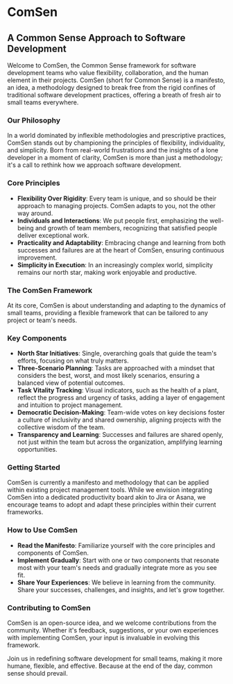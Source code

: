 # ComSen
## A Common Sense Approach to Software Development

Welcome to ComSen, the Common Sense framework for software development teams who value flexibility, collaboration, and the human element in their projects. ComSen (short for Common Sense) is a manifesto, an idea, a methodology designed to break free from the rigid confines of traditional software development practices, offering a breath of fresh air to small teams everywhere.

### Our Philosophy

In a world dominated by inflexible methodologies and prescriptive practices, ComSen stands out by championing the principles of flexibility, individuality, and simplicity. Born from real-world frustrations and the insights of a lone developer in a moment of clarity, ComSen is more than just a methodology; it's a call to rethink how we approach software development.

### Core Principles

- __Flexibility Over Rigidity__: Every team is unique, and so should be their approach to managing projects. ComSen adapts to you, not the other way around.
- __Individuals and Interactions__: We put people first, emphasizing the well-being and growth of team members, recognizing that satisfied people deliver exceptional work.
- __Practicality and Adaptability__: Embracing change and learning from both successes and failures are at the heart of ComSen, ensuring continuous improvement.
- __Simplicity in Execution__: In an increasingly complex world, simplicity remains our north star, making work enjoyable and productive.

### The ComSen Framework

At its core, ComSen is about understanding and adapting to the dynamics of small teams, providing a flexible framework that can be tailored to any project or team's needs.

### Key Components

- __North Star Initiatives__: Single, overarching goals that guide the team's efforts, focusing on what truly matters.
- __Three-Scenario Planning__: Tasks are approached with a mindset that considers the best, worst, and most likely scenarios, ensuring a balanced view of potential outcomes.
- __Task Vitality Tracking__: Visual indicators, such as the health of a plant, reflect the progress and urgency of tasks, adding a layer of engagement and intuition to project management.
- __Democratic Decision-Making__: Team-wide votes on key decisions foster a culture of inclusivity and shared ownership, aligning projects with the collective wisdom of the team.
- __Transparency and Learning__: Successes and failures are shared openly, not just within the team but across the organization, amplifying learning opportunities.

### Getting Started

ComSen is currently a manifesto and methodology that can be applied within existing project management tools. While we envision integrating ComSen into a dedicated productivity board akin to Jira or Asana, we encourage teams to adopt and adapt these principles within their current frameworks.

### How to Use ComSen
- __Read the Manifesto__: Familiarize yourself with the core principles and components of ComSen.
- __Implement Gradually__: Start with one or two components that resonate most with your team's needs and gradually integrate more as you see fit.
- __Share Your Experiences__: We believe in learning from the community. Share your successes, challenges, and insights, and let's grow together.

### Contributing to ComSen
ComSen is an open-source idea, and we welcome contributions from the community. Whether it's feedback, suggestions, or your own experiences with implementing ComSen, your input is invaluable in evolving this framework.

Join us in redefining software development for small teams, making it more humane, flexible, and effective. Because at the end of the day, common sense should prevail.
